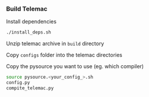 ### Build Telemac

Install dependencies

```bash
./install_deps.sh
```

Unzip telemac archive in `build` directory

Copy `configs` folder into the telemac directories

Copy the pysource you want to use (eg. which compiler)

```bash
source pysource.<your_config_>.sh
config.py
compite_telemac.py
```